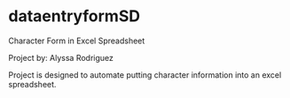 # dataentryformSD

Character Form in Excel Spreadsheet

Project by: Alyssa Rodriguez

Project is designed to automate putting character information into an excel spreadsheet.


